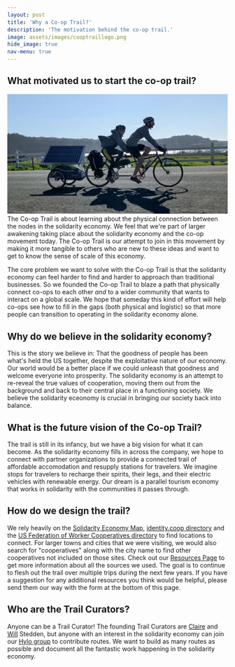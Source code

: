 ```yaml
---
layout: post
title: 'Why a Co-op Trail?'
description: 'The motivation behind the co-op trail.'
image: assets/images/cooptraillogo.png
hide_image: true
nav-menu: true
---
```


<h2>What motivated us to start the co-op trail?</h2>
<p><span class="image left"><img src="assets/images/banner.jpg" alt="" /></span>The Co-op Trail is about learning about the physical connection between the nodes in the solidarity economy.  We feel that we're part of larger awakening taking place about the solidarity economy and the co-op movement today. The Co-op Trail is our attempt to join in this movement by making it more tangible to others who are new to these ideas and want to get to know the sense of scale of this economy. </p>

<p>The core problem we want to solve with the Co-op Trail is that the solidarity economy can feel harder to find and harder to approach than traditional businesses. So we founded the Co-op Trail to blaze a path that physically connect co-ops to each other <em>and</em> to a wider community that wants to interact on a global scale. We hope that someday this kind of effort will help co-ops see how to fill in the gaps (both physical and logistic) so that more people can transition to operating in the solidarity economy alone. </p>


<h2 id="content">Why do we believe in the solidarity economy?</h2>
<p>This is the story we believe in: That the goodness of people has been what's held the US together, despite the exploitative nature of our economy. Our world would be a better place if we could unleash that goodness and welcome everyone into prosperity.  The solidarity economy is an attempt to re-reveal the true values of cooperation, moving them out from the background and back to their central place in a functioning society. We believe the solidarity eceonomy is crucial in bringing our society back into balance.</p>

<h2 id="content">What is the future vision of the Co-op Trail?</h2>
<p>The trail is still in its infancy, but we have a big vision for what it can become.  As the solidarity economy fills in across the company, we hope to connect with partner organizations to provide a connected trail of affordable accomodation and resupply stations for travelers. We imagine stops for travelers to recharge their spirits, their legs, and their electric vehicles with renewable energy. Our dream is a parallel tourism economy that works in solidarity with the communities it passes through.</p>

<h2 id="content">How do we design the trail?</h2>
<p>We rely heavily on the <a href="https://solidarityeconomy.us/
">Solidarity Economy Map</a>, <a href="https://identity.coop/directory">identity.coop directory</a> and the <a href="https://www.usworker.coop/directory/">US Federation of Worker Cooperatives directory</a> to find locations to connect. For larger towns and cities that we were visiting, we would also search for "cooperatives" along with the city name to find other cooperatives not included on those sites. Check out our <a href="/resources.html">Resources Page</a> to get more information about all the sources we used. The goal is to continue to flesh out the trail over multiple trips during the next few years.  If you have a suggestion for any additional resources you think would be helpful, please send them our way with the form at the bottom of this page.</p>

<h2>Who are the Trail Curators?</h2>
<p>Anyone can be a Trail Curator!  The founding Trail Curators are <a href="https://www.linkedin.com/in/clairestedden">Claire</a> and <a href="https://will.stedden.org/">Will</a> Stedden, but anyone with an interest in the solidarity economy can join our <a href="https://www.hylo.com/groups/coop-trail">Hylo group</a> to contribute routes.  We want to build as many routes as possible and document all the fantastic work happening in the solidarity economy.

